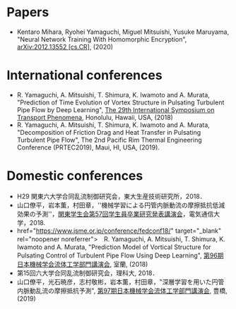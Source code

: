 
# Papers
- Kentaro Mihara, Ryohei Yamaguchi, Miguel Mitsuishi, Yusuke Maruyama, "Neural Network Training With Homomorphic Encryption", [arXiv:2012.13552 [cs.CR]](https://arxiv.org/abs/2012.13552?fbclid=IwAR0NI5zEXFRvaoUdtUl72nMh2axjqkWf__s4PajAIkgyJVTTAFZ1pFpt_n4), (2020)

# International conferences
- R. Yamaguchi, A. Mitsuishi, T. Shimura, K. Iwamoto and A. Murata, "Prediction of Time Evolution of Vortex Structure in Pulsating Turbulent Pipe Flow by Deep Learning", [The 29th International Symposium on Transport Phenomena](https://www.istp29.net/), Honolulu, Hawaii, USA, (2018)
- R. Yamaguchi, A. Mitsuishi, T. Shimura, K. Iwamoto and A. Murata, "Decomposition of Friction Drag and Heat Transfer in Pulsating Turbulent Pipe Flow", The 2nd Pacific Rim Thermal Engineering Conference (PRTEC2019), Maui, HI, USA, (2019).

# Domestic conferences
- H29 関東六大学合同乱流制御研究会，東大生産技術研究所，2018．
- 山口僚平，岩本薫，村田章，''機械学習による円管内脈動流の摩擦抵抗低減効果の予測''，[関東学生会第57回学生員卒業研究発表講演会](https://www.jsme.or.jp/event/2017-28370/)，電気通信大学，2018.
- href="https://www.jsme.or.jp/conference/fedconf18/" target="_blank" rel="noopener noreferrer">　R. Yamaguchi, A. Mitsuishi, T. Shimura, K. Iwamoto and A. Murata, "Prediction Model of Vortical Structure for Pulsating Control of Turbulent Pipe Flow Using Deep Learning", [第96期日本機械学会流体工学部門講演会](https://www.jsme.or.jp/conference/fedconf18/), 室蘭, (2018)
- 第15回六大学合同乱流制御研究会，理科大, 2018．
- 山口僚平，光石暁彦，志村敬彬，岩本薫，村田章，"深層学習を用いた円管内脈動乱流の摩擦抵抗予測", [第97期日本機械学会流体工学部門講演会](https://www.jsme.or.jp/conference/fedconf19/), 豊橋, (2019)
